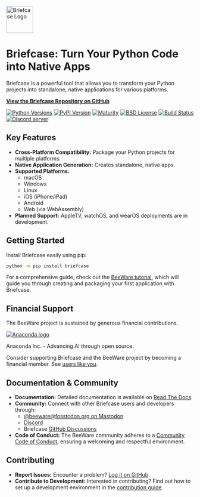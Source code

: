 <img src="https://beeware.org/project/briefcase/briefcase.png" width="72" alt="Briefcase Logo" />

# Briefcase: Turn Your Python Code into Native Apps

Briefcase is a powerful tool that allows you to transform your Python projects into standalone, native applications for various platforms.  

**[View the Briefcase Repository on GitHub](https://github.com/beeware/briefcase)**

[![Python Versions](https://img.shields.io/pypi/pyversions/briefcase.svg)](https://pypi.python.org/pypi/briefcase)
[![PyPI Version](https://img.shields.io/pypi/v/briefcase.svg)](https://pypi.python.org/pypi/briefcase)
[![Maturity](https://img.shields.io/pypi/status/briefcase.svg)](https://pypi.python.org/pypi/briefcase)
[![BSD License](https://img.shields.io/pypi/l/briefcase.svg)](https://github.com/beeware/briefcase/blob/main/LICENSE)
[![Build Status](https://github.com/beeware/briefcase/workflows/CI/badge.svg?branch=main)](https://github.com/beeware/briefcase/actions)
[![Discord server](https://img.shields.io/discord/836455665257021440?label=Discord%20Chat&logo=discord&style=plastic)](https://beeware.org/bee/chat/)

## Key Features

*   **Cross-Platform Compatibility:** Package your Python projects for multiple platforms.
*   **Native Application Generation:** Creates standalone, native apps.
*   **Supported Platforms:**
    *   macOS
    *   Windows
    *   Linux
    *   iOS (iPhone/iPad)
    *   Android
    *   Web (via WebAssembly)
*   **Planned Support:** AppleTV, watchOS, and wearOS deployments are in development.

## Getting Started

Install Briefcase easily using pip:

```bash
python -m pip install briefcase
```

For a comprehensive guide, check out the [BeeWare tutorial](https://docs.beeware.org), which will guide you through creating and packaging your first application with Briefcase.

## Financial Support

The BeeWare project is sustained by generous financial contributions.

[![Anaconda logo](https://beeware.org/community/members/anaconda/anaconda-large.png)](https://anaconda.com/)

Anaconda Inc. - Advancing AI through open source.

Consider supporting Briefcase and the BeeWare project by becoming a financial member.  See [users like you](https://beeware.org/community/members/).

## Documentation & Community

*   **Documentation:**  Detailed documentation is available on [Read The Docs](https://briefcase.readthedocs.io).
*   **Community:** Connect with other Briefcase users and developers through:
    *   [@beeware@fosstodon.org on Mastodon](https://fosstodon.org/@beeware)
    *   [Discord](https://beeware.org/bee/chat/)
    *   Briefcase [GitHub Discussions](https://github.com/beeware/briefcase/discussions)
*   **Code of Conduct:** The BeeWare community adheres to a [Community Code of Conduct](https://beeware.org/community/behavior/), ensuring a welcoming and respectful environment.

## Contributing

*   **Report Issues:**  Encounter a problem?  [Log it on GitHub](https://github.com/beeware/briefcase/issues).
*   **Contribute to Development:**  Interested in contributing?  Find out how to set up a development environment in the [contribution guide](https://briefcase.readthedocs.io/en/latest/how_to/contribute/index.html).